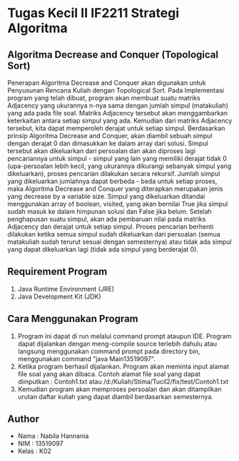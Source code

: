 # Tugas Kecil II IF2211 Strategi Algoritma

## Algoritma Decrease and Conquer (Topological Sort)
Penerapan Algoritma Decrease and Conquer akan digunakan untuk Penyusunan Rencana Kuliah dengan Topological Sort. Pada Implementasi program yang telah dibuat, program akan membuat suatu matriks Adjacency yang ukurannya n-nya sama dengan jumlah simpul (matakuliah) yang ada pada file soal. Matriks Adjacency tersebut akan menggambarkan keterkaitan antara setiap simpul yang ada. Kemudian dari matriks Adjacency tersebut, kita dapat memperoleh derajat untuk setiap simpul. Berdasarkan prinsip Algoritma Decrease and Conquer, akan diambil sebuah simpul dengan derajat 0 dan dimasukkan ke dalam array dari solusi. Simpul tersebut akan dikeluarkan dari persoalan dan akan diproses lagi pencariannya untuk simpul - simpul yang lain yang memiliki derajat tidak 0 (upa-persoalan lebih kecil, yang ukurannya dikurangi sebanyak simpul yang dikeluarkan), proses pencarian dilakukan secara rekursif. Jumlah simpul yang dikeluarkan jumlahnya dapat berbeda - beda untuk setiap proses, maka Algoritma Decrease and Conquer yang diterapkan merupakan jenis yang decrease by a variable size. Simpul yang dikeluarkan ditandai menggunakan array of boolean, visited, yang akan bernilai True jika simpul sudah masuk ke dalam himpunan solusi dan False jika belum. Setelah penghapusan suatu simpul, akan ada pembaruan nilai pada matriks Adjacency dan derajat untuk setiap simpul. Proses pencarian berhenti dilakukan ketika semua simpul sudah dikeluarkan dari persoalan (semua matakuliah sudah terurut sesuai dengan semesternya) atau tidak ada simpul yang dapat dikeluarkan lagi (tidak ada simpul yang berderajat 0).

## Requirement Program
1. Java Runtime Environment (JRE)
2. Java Development Kit (JDK)

## Cara Menggunakan Program
1. Program ini dapat di run melalui command prompt ataupun IDE. Program dapat dijalankan dengan meng-compile source terlebih dahulu atau langsung menggunakan command prompt pada directory bin, menggunakan command "java Main13519097".
2. Ketika program berhasil dijalankan. Program akan meminta input alamat file soal yang akan dibaca.
Contoh alamat file soal yang dapat diinputkan : Contoh1.txt atau /d:/Kuliah/Stima/Tucil2/fix/test/Contoh1.txt
3. Kemudian program akan memproses persoalan dan akan ditampilkan urutan daftar kuliah yang dapat diambil berdasarkan semesternya.

## Author
- Nama    : Nabila Hannania
- NIM     : 13519097
- Kelas   : K02
